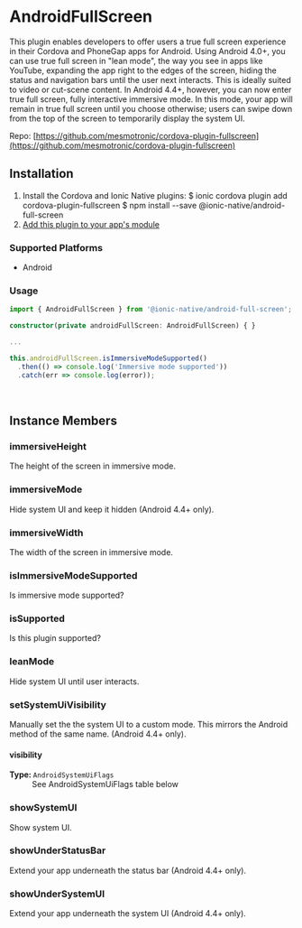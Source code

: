 # AndroidFullScreen 


This plugin enables developers to offer users a true full screen experience in their Cordova and PhoneGap apps for Android.
Using Android 4.0+, you can use true full screen in "lean mode", the way you see in apps like YouTube, expanding the app right to the edges of the screen, hiding the status and navigation bars until the user next interacts. This is ideally suited to video or cut-scene content.
In Android 4.4+, however, you can now enter true full screen, fully interactive immersive mode. In this mode, your app will remain in true full screen until you choose otherwise; users can swipe down from the top of the screen to temporarily display the system UI.

Repo: [https://github.com/mesmotronic/cordova-plugin-fullscreen](https://github.com/mesmotronic/cordova-plugin-fullscreen)



## Installation 

<ol>
<li>Install the Cordova and Ionic Native plugins:
<code-block language="shell">$ ionic cordova plugin add cordova-plugin-fullscreen
$ npm install --save @ionic-native/android-full-screen
</code-block>
</li>
<li><a href="/docs/native/#Add_Plugins_to_Your_App_Module">Add this plugin to your app's module</a></li>
</ol>



### Supported Platforms

* Android




### Usage


```typescript
import { AndroidFullScreen } from '@ionic-native/android-full-screen';

constructor(private androidFullScreen: AndroidFullScreen) { }

...

this.androidFullScreen.isImmersiveModeSupported()
  .then(() => console.log('Immersive mode supported'))
  .catch(err => console.log(error));

```




<p><br></p>

## Instance Members

### immersiveHeight

The height of the screen in immersive mode.

### immersiveMode

Hide system UI and keep it hidden (Android 4.4+ only).

### immersiveWidth

The width of the screen in immersive mode.

### isImmersiveModeSupported

Is immersive mode supported?

### isSupported

Is this plugin supported?

### leanMode

Hide system UI until user interacts.

### setSystemUiVisibility

Manually set the the system UI to a custom mode. This mirrors the Android method of the same name. (Android 4.4+ only).

<dl>
<dt><h4>visibility</h4><strong>Type: </strong><code>AndroidSystemUiFlags</code></dt>
<dd>See AndroidSystemUiFlags table below</dd>
</dl>

### showSystemUI

Show system UI.

### showUnderStatusBar

Extend your app underneath the status bar (Android 4.4+ only).

### showUnderSystemUI

Extend your app underneath the system UI (Android 4.4+ only).

<p><br></p>

